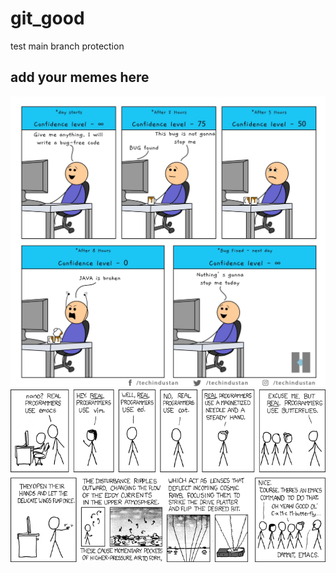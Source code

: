 # git_good
test main branch protection
## add your memes here
![Confidence 100](media/confidence_100.jpg)
![Editors](media/real_programmers.png)